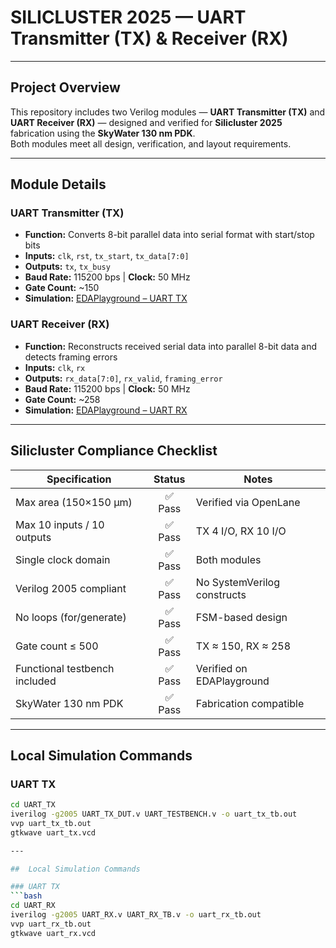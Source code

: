 # SILICLUSTER 2025 — UART Transmitter (TX) & Receiver (RX)

---

##  Project Overview
This repository includes two Verilog modules — **UART Transmitter (TX)** and **UART Receiver (RX)** — designed and verified for **Silicluster 2025** fabrication using the **SkyWater 130 nm PDK**.  
Both modules meet all design, verification, and layout requirements.

---

##  Module Details

###  UART Transmitter (TX)
- **Function:** Converts 8-bit parallel data into serial format with start/stop bits  
- **Inputs:** `clk`, `rst`, `tx_start`, `tx_data[7:0]`  
- **Outputs:** `tx`, `tx_busy`  
- **Baud Rate:** 115200 bps | **Clock:** 50 MHz  
- **Gate Count:** ~150  
- **Simulation:** [EDAPlayground – UART TX](https://www.edaplayground.com/x/bCGt)

###  UART Receiver (RX)
- **Function:** Reconstructs received serial data into parallel 8-bit data and detects framing errors  
- **Inputs:** `clk`, `rx`  
- **Outputs:** `rx_data[7:0]`, `rx_valid`, `framing_error`  
- **Baud Rate:** 115200 bps | **Clock:** 50 MHz  
- **Gate Count:** ~258  
- **Simulation:** [EDAPlayground – UART RX](https://www.edaplayground.com/x/ghDc)

---

##  Silicluster Compliance Checklist

| Specification               | Status | Notes |
|------------------------------|:------:|-------|
| Max area (150×150 µm)        | ✅ Pass | Verified via OpenLane |
| Max 10 inputs / 10 outputs   | ✅ Pass | TX 4 I/O, RX 10 I/O |
| Single clock domain          | ✅ Pass | Both modules |
| Verilog 2005 compliant       | ✅ Pass | No SystemVerilog constructs |
| No loops (for/generate)      | ✅ Pass | FSM-based design |
| Gate count ≤ 500             | ✅ Pass | TX ≈ 150, RX ≈ 258 |
| Functional testbench included| ✅ Pass | Verified on EDAPlayground |
| SkyWater 130 nm PDK          | ✅ Pass | Fabrication compatible |

---

##  Local Simulation Commands

### UART TX
```bash
cd UART_TX
iverilog -g2005 UART_TX_DUT.v UART_TESTBENCH.v -o uart_tx_tb.out
vvp uart_tx_tb.out
gtkwave uart_tx.vcd

---

##  Local Simulation Commands

### UART TX
```bash
cd UART_RX
iverilog -g2005 UART_RX.v UART_RX_TB.v -o uart_rx_tb.out
vvp uart_rx_tb.out
gtkwave uart_rx.vcd


